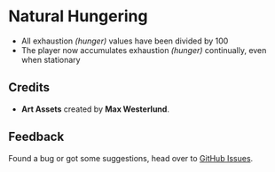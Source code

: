 # Natural Hungering
- All exhaustion *(hunger)* values have been divided by 100
- The player now accumulates exhaustion *(hunger)* continually, even when stationary

## **Credits**
- **Art Assets** created by **Max Westerlund**.

## Feedback
Found a bug or got some suggestions, head over to [GitHub Issues](https://github.com/q4niel/Natural-Hungering/issues).
